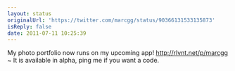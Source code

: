 ```yaml
---
layout: status
originalUrl: 'https://twitter.com/marcgg/status/90366131533135873'
isReply: false
date: 2011-07-11 10:25:39
---
```


My photo portfolio now runs on my upcoming app! http://rlvnt.net/p/marcgg ~ It is available in alpha, ping me if you want a code.
